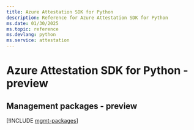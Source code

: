 ```yaml
---
title: Azure Attestation SDK for Python
description: Reference for Azure Attestation SDK for Python
ms.date: 01/30/2025
ms.topic: reference
ms.devlang: python
ms.service: attestation
---
```

# Azure Attestation SDK for Python - preview

## Management packages - preview
[!INCLUDE [mgmt-packages](attestation-mgmt-index.md)]